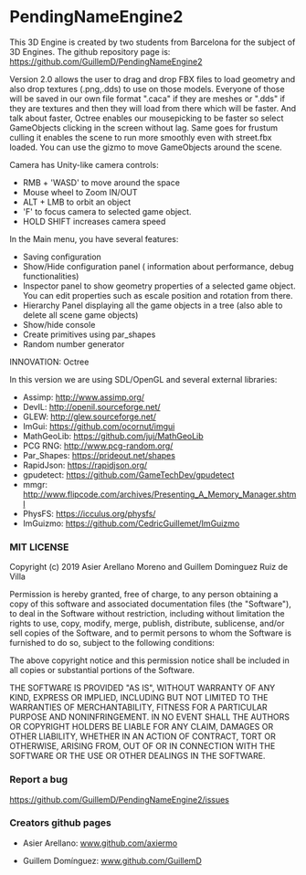 ﻿# PendingNameEngine2

This 3D Engine is created by two students from Barcelona for the subject of 3D Engines. 
The github repository page is: https://github.com/GuillemD/PendingNameEngine2

Version 2.0 allows the user to drag and drop FBX files to load geometry and also drop textures (.png,.dds) to use on those models. Everyone of those 
will be saved in our own file format ".caca" if  they are meshes or ".dds" if they are textures and then they will load from there which will be faster.
And talk about faster, Octree enables our mousepicking to be faster so select GameObjects clicking in the screen without lag. Same goes for frustum culling
it enables the scene to run more smoothly even with street.fbx loaded. You can use the gizmo to move GameObjects around the scene.


Camera has Unity-like camera controls:
- RMB + 'WASD' to move around the space
- Mouse wheel to Zoom IN/OUT
- ALT + LMB to orbit an object
- 'F' to focus camera to selected game object.
- HOLD SHIFT increases camera speed

In the Main menu, you have several features:
- Saving configuration
- Show/Hide configuration panel  ( information about performance, debug functionalities)
- Inspector panel to show geometry properties of a selected game object. You can edit properties such as escale position and rotation from there.
- Hierarchy Panel displaying all the game objects in a tree (also able to delete all scene game objects)
- Show/hide console
- Create primitives using par_shapes
- Random number generator

INNOVATION: Octree


In this version we are using SDL/OpenGL and several external libraries:

- Assimp: http://www.assimp.org/
- DevIL: http://openil.sourceforge.net/
- GLEW: http://glew.sourceforge.net/
- ImGui: https://github.com/ocornut/imgui
- MathGeoLib: https://github.com/juj/MathGeoLib
- PCG RNG: http://www.pcg-random.org/
- Par_Shapes: https://prideout.net/shapes
- RapidJson: https://rapidjson.org/
- gpudetect: https://github.com/GameTechDev/gpudetect
- mmgr: http://www.flipcode.com/archives/Presenting_A_Memory_Manager.shtml
- PhysFS: https://icculus.org/physfs/
- ImGuizmo: https://github.com/CedricGuillemet/ImGuizmo

### MIT LICENSE

Copyright (c) 2019 Asier Arellano Moreno and Guillem Dominguez Ruiz de Villa

Permission is hereby granted, free of charge, to any person obtaining a copy
of this software and associated documentation files (the "Software"), to deal
in the Software without restriction, including without limitation the rights
to use, copy, modify, merge, publish, distribute, sublicense, and/or sell
copies of the Software, and to permit persons to whom the Software is
furnished to do so, subject to the following conditions:

The above copyright notice and this permission notice shall be included in all
copies or substantial portions of the Software.

THE SOFTWARE IS PROVIDED "AS IS", WITHOUT WARRANTY OF ANY KIND, EXPRESS OR
IMPLIED, INCLUDING BUT NOT LIMITED TO THE WARRANTIES OF MERCHANTABILITY,
FITNESS FOR A PARTICULAR PURPOSE AND NONINFRINGEMENT. IN NO EVENT SHALL THE
AUTHORS OR COPYRIGHT HOLDERS BE LIABLE FOR ANY CLAIM, DAMAGES OR OTHER
LIABILITY, WHETHER IN AN ACTION OF CONTRACT, TORT OR OTHERWISE, ARISING FROM,
OUT OF OR IN CONNECTION WITH THE SOFTWARE OR THE USE OR OTHER DEALINGS IN THE
SOFTWARE.


### Report a bug

https://github.com/GuillemD/PendingNameEngine2/issues

### Creators github pages

- Asier Arellano: www.github.com/axiermo

- Guillem Domínguez: www.github.com/GuillemD

